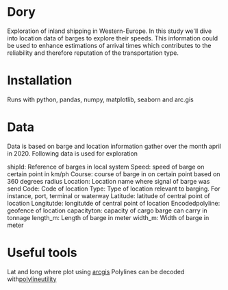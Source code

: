 # Dory
Exploration of inland shipping in Western-Europe. In this study we'll dive into location data of barges to explore their speeds. This information could be used to enhance estimations of arrival times which contributes to the reliability and therefore reputation of the transportation type.

# Installation
Runs with python, pandas, numpy, matplotlib, seaborn and arc.gis

# Data
Data is based on barge and location information gather over the month april in 2020. Following data is used for exploration

shipId: Reference of barges in local system
Speed: speed of barge on certain point in km/ph
Course: course of barge in on certain point based on 360 degrees radius
Location: Location name where signal of barge was send
Code: Code of location
Type: Type of location relevant to barging. For instance, port, terminal or waterway
Latitude: latitude of central point of location
Longitutde: longitutde of central point of location
Encodedpolyline: geofence of location
capacityton: capacity of cargo barge can carry in tonnage
length_m: Length of barge in meter
width_m: Width of barge in meter

# Useful tools
Lat and long where plot using <a href=https://developers.arcgis.com/python/>arcgis</a>
Polylines can be decoded with<a href=https://developers.google.com/maps/documentation/utilities/polylineutility>polylineutility</a>
